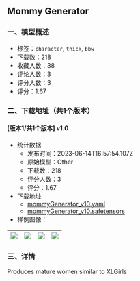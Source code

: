 ## Mommy Generator
### 一、模型概述

- 标签：`character`, `thick`, `bbw`
- 下载数：218
- 收藏人数：38
- 评论人数：3
- 评分人数：3
- 评分：1.67

### 二、下载地址（共1个版本）

#### [版本1/共1个版本] v1.0

- 统计数据
  - 发布时间：2023-06-14T16:57:54.107Z
  - 原始模型：Other
  - 下载数：218
  - 评分人数：3
  - 评分：1.67
- 下载地址
  - [mommyGenerator_v10.yaml](https://civitai.com/api/download/models/95974?type=Config&format=Other)
  - [mommyGenerator_v10.safetensors](https://civitai.com/api/download/models/95974)
- 样例图像：

| <img src="https://image.civitai.com/xG1nkqKTMzGDvpLrqFT7WA/6cd65439-4bc9-43e4-acca-edaeb33696bf/width=450/1143669.jpeg" /> | <img src="https://image.civitai.com/xG1nkqKTMzGDvpLrqFT7WA/532007a4-d8d5-4365-87f5-2964b1f7bebf/width=450/1143668.jpeg" /> | <img src="https://image.civitai.com/xG1nkqKTMzGDvpLrqFT7WA/1b2754b5-dcaf-4be5-b23a-4da993040e59/width=450/1143665.jpeg" /> | <img src="https://image.civitai.com/xG1nkqKTMzGDvpLrqFT7WA/6a83cd3f-6841-47a8-b925-02ddef91f322/width=450/1143675.jpeg" /> |
| ---- | ---- | ---- | ---- |


### 三、详情
<p>Produces mature women similar to XLGirls</p>